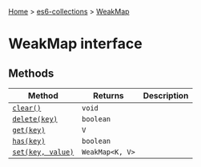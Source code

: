 [Home](./index) &gt; [es6-collections](es6-collections.md) &gt; [WeakMap](es6-collections.weakmap.md)

# WeakMap interface

## Methods

|  Method | Returns | Description |
|  --- | --- | --- |
|  [`clear()`](es6-collections.weakmap.clear.md) | `void` |  |
|  [`delete(key)`](es6-collections.weakmap.delete.md) | `boolean` |  |
|  [`get(key)`](es6-collections.weakmap.get.md) | `V` |  |
|  [`has(key)`](es6-collections.weakmap.has.md) | `boolean` |  |
|  [`set(key, value)`](es6-collections.weakmap.set.md) | `WeakMap<K, V>` |  |

